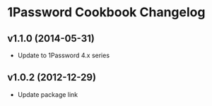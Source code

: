 1Password Cookbook Changelog
============================

v1.1.0 (2014-05-31)
-------------------
- Update to 1Password 4.x series


v1.0.2 (2012-12-29)
---------------------------
- Update package link

